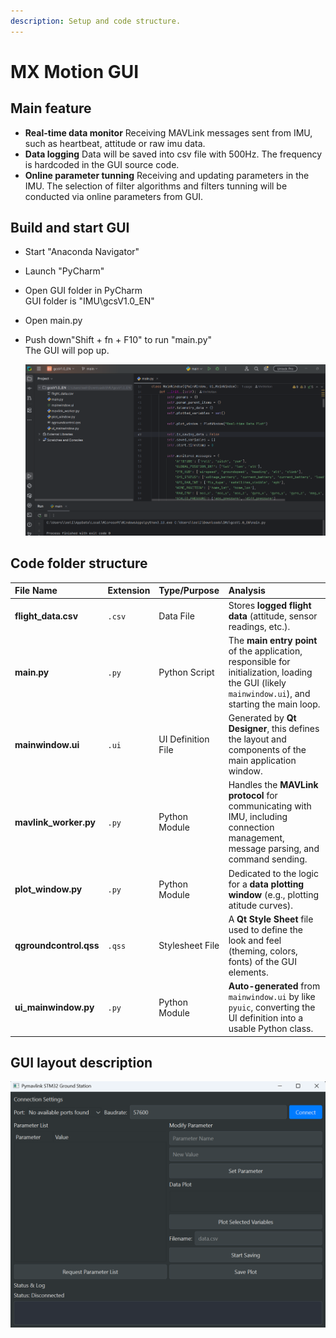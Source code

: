 ```yaml
---
description: Setup and code structure.
---
```


# MX Motion GUI
## Main feature
* **Real-time data monitor**
  Receiving MAVLink messages sent from IMU, such as heartbeat, attitude or raw imu data.
* **Data logging**
  Data will be saved into csv file with 500Hz.  The frequency is hardcoded in the GUI source code.
* **Online parameter tunning**
  Receiving and updating parameters in the IMU. The selection of filter algorithms and filters tunning will be conducted via online parameters from GUI.

## Build and start GUI

* Start "Anaconda Navigator"
* Launch "PyCharm"  
* Open GUI folder in PyCharm  
  GUI folder is "IMU\gcsV1.0_EN"
* Open main.py
* Push down"Shift + fn + F10" to run "main.py"  
  The GUI will pop up.

  ![Open GUI in PyCharm IDE](image-1.png)

## Code folder structure
| File Name | Extension | Type/Purpose | Analysis |
| :--- | :--- | :--- | :--- |
| **flight\_data.csv** | `.csv` | Data File | Stores **logged flight data** (attitude, sensor readings, etc.). |
| **main.py** | `.py` | Python Script | The **main entry point** of the application, responsible for initialization, loading the GUI (likely `mainwindow.ui`), and starting the main loop. |
| **mainwindow.ui** | `.ui` | UI Definition File | Generated by **Qt Designer**, this defines the layout and components of the main application window. |
| **mavlink\_worker.py** | `.py` | Python Module |Handles the **MAVLink protocol** for communicating with IMU, including connection management, message parsing, and command sending. |
| **plot\_window.py** | `.py` | Python Module | Dedicated to the logic for a **data plotting window** (e.g., plotting atitude curves). |
| **qgroundcontrol.qss** | `.qss` | Stylesheet File | A **Qt Style Sheet** file used to define the look and feel (theming, colors, fonts) of the GUI elements. |
| **ui\_mainwindow.py** | `.py` | Python Module | **Auto-generated** from `mainwindow.ui` by like `pyuic`, converting the UI definition into a usable Python class. |

## GUI layout description
![Start MX Motion GUI](image-2.png)